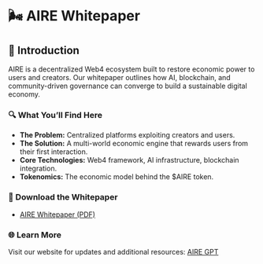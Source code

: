 # 🌬️ AIRE Whitepaper

## 📑 Introduction
AIRE is a decentralized Web4 ecosystem built to restore economic power to users and creators. Our whitepaper outlines how AI, blockchain, and community-driven governance can converge to build a sustainable digital economy.

### 🔍 What You’ll Find Here
- **The Problem:** Centralized platforms exploiting creators and users.
- **The Solution:** A multi-world economic engine that rewards users from their first interaction.
- **Core Technologies:** Web4 framework, AI infrastructure, blockchain integration.
- **Tokenomics:** The economic model behind the $AIRE token.

### 💾 Download the Whitepaper
- [AIRE Whitepaper (PDF)](https://drive.google.com/file/d/1A_7kAeH7pAUs2l_USPsFL6td3m9W1339/view?usp=sharing)

### 🌐 Learn More
Visit our website for updates and additional resources: [AIRE GPT](http://www.airegpt.com)
